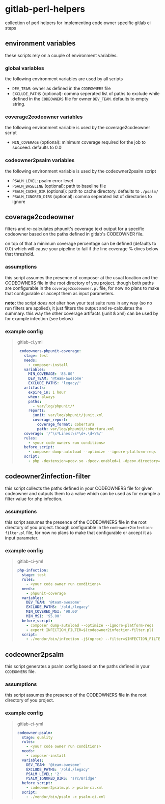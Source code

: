 # gitlab-perl-helpers

collection of perl helpers for implementing code owner specific gitlab ci steps

## environment variables

these scripts rely on a couple of environment variables.

### global variables

the following environment variables are used by all scripts
- `DEV_TEAM`: owner as defined in the `CODEOWNERS` file
- `EXCLUDE_PATHS` (optional): comma seperated list of paths to exclude while defined in the `CODEOWNERS` file for owner `DEV_TEAM`. defaults to empty string.

### coverage2codeowner variables

the following environment variable is used by the coverage2codeowner script
- `MIN_COVERAGE` (optional): minimum coverage required for the job to succeed. defaults to 0.0

### codeowner2psalm variables

the following environment variable is used by the codeowner2psalm script
- `PSALM_LEVEL`: psalm error level
- `PSALM_BASELINE` (optional): path to baseline file
- `PSALM_CACHE_DIR` (optional): path to cache directory. defaults to `./psalm/`
- `PSALM_IGNORED_DIRS` (optional): comma seperated list of directories to ignore


## coverage2codeowner

filters and re-calculates phpunit's coverage text output for a specific codeowner based on the paths defined in gitlab's CODEOWNER file.

on top of that a minimum coverage percentage can be defined (defaults to 0.0) which will cause your pipeline to fail if the line coverage % dives below that threshold.

### assumptions

this script assumes the presence of composer at the usual location and the CODEOWNERS file in the root directory of you project.
though both paths are configurable in the `coverage2codeowner.pl` file, for now no plans to make that configurable or accept them as input parameters.

**note:** the script _does not_ alter how your test suite runs in any way (so no run filters are applied), it just filters the output and re-calculates the summary.
this way the other coverage artifacts (junit & xml) can be used by for example infection (see below)

### example config

> gitlab-ci.yml
> ```yaml
>  codeowners-phpunit-coverage:
>    stage: test
>    needs:
>      - composer-install
>    variables:
>      MIN_COVERAGE: '85.00'
>      DEV_TEAM: '@team-awesome'
>      EXCLUDE_PATHS: 'legacy/'
>    artifacts:
>      expire_in: 1 hour
>      when: always
>      paths:
>        - var/log/phpunit/*
>      reports:
>        junit: var/log/phpunit/junit.xml
>        coverage_report:
>          coverage_format: cobertura
>          path: var/log/phpunit/cobertura.xml
>    coverage: '/^\s*Lines:\s*\d+.\d+\%/'
>    rules:
>      - <your code owners run conditions>
>    before_script:
>      - composer dump-autoload --optimize --ignore-platform-reqs
>    script:
>      - php -dextension=pcov.so -dpcov.enabled=1 -dpcov.directory=src/ ./vendor/bin/phpunit --testsuite=unit --coverage-xml=var/log/phpunit/coverage-xml --log-junit=var/log/phpunit/junit.xml --coverage-cobertura=var/log/phpunit/cobertura.xml --exclude-group=isolated --coverage-text --colors=never | ./.codeowners/coverage2codeowner.pl
> ```

## codeowner2infection-filter

this script collects the paths defined in your CODEOWNERS file for given codeowner and outputs them to a value which can be used as for example a filter value for php infection.

### assumptions

this script assumes the presence of the CODEOWNERS file in the root directory of you project.
though configurable in the `codeowner2infection-filter.pl` file, for now no plans to make that configurable or accept it as input parameter.

### example config

> gitlab-ci-yml
> ```yaml
> php-infection:
>   stage: test
>   rules:
>     - <your code owner run conditions>
>   needs:
>     - phpunit-coverage
>   variables:
>     DEV_TEAM: '@team-awesome'
>     EXCLUDE_PATHS: '/old,/legacy'
>     MIN_COVERED_MSI: '98.00'
>     MIN_MSI: '95.00'
>   before_script:
>     - composer dump-autoload --optimize --ignore-platform-reqs
>     - export INFECTION_FILTER=$(codeowner2infection-filter.pl)
>   script:
>     - ./vendor/bin/infection -j$(nproc) --filter=$INFECTION_FILTER --min-msi=$MIN_MSI --min-covered-msi=$MIN_COVERED_MSI --coverage=coverage=./ --skip-initial-tests
> ```

## codeowner2psalm

this script generates a psalm config based on the paths defined in your `CODEOWNERS` file.

### assumptions

this script assumes the presence of the CODEOWNERS file in the root directory of you project.

### example config

> gitlab-ci-yml
> ```yaml
> codeowner-psalm:
>   stage: quality
>   rules:
>     - <your code owner run conditions>
>   needs:
>     - composer-install
>   variables:
>     DEV_TEAM: '@team-awesome'
>     EXCLUDE_PATHS: '/old,/legacy'
>     PSALM_LEVEL: '2'
>     PSALM_IGNORED_DIRS: 'src/Bridge'
>   before_script:
>     - codeowner2psalm.pl > psalm-ci.xml
>   script:
>     - ./vendor/bin/psalm -c psalm-ci.xml
> ```